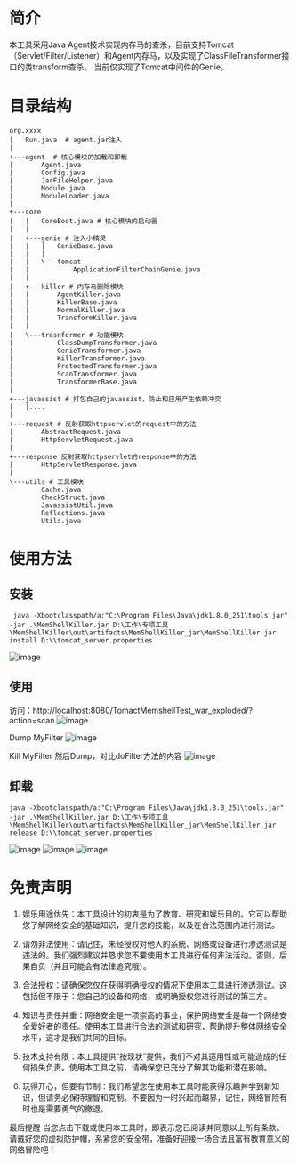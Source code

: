 # 简介

本工具采用Java Agent技术实现内存马的查杀，目前支持Tomcat（Servlet/Filter/Listener）和Agent内存马，以及实现了ClassFileTransformer接口的类transform查杀。
当前仅实现了Tomcat中间件的Genie。
# 目录结构
```text
org.xxxx
|   Run.java  # agent.jar注入
|
+---agent  # 核心模块的加载和卸载
|       Agent.java
|       Config.java
|       JarFileHelper.java
|       Module.java
|       ModuleLoader.java
|
+---core
|   |   CoreBoot.java # 核心模块的启动器
|   |
|   +---genie # 注入小精灵
|   |   |   GenieBase.java
|   |   |
|   |   \---tomcat 
|   |           ApplicationFilterChainGenie.java
|   |
|   +---killer # 内存马删除模块
|   |       AgentKiller.java
|   |       KillerBase.java
|   |       NormalKiller.java
|   |       TransformKiller.java
|   |
|   \---trasnformer # 功能模块
|           ClassDumpTransformer.java
|           GenieTransformer.java
|           KillerTransformer.java
|           ProtectedTransformer.java
|           ScanTransformer.java
|           TransformerBase.java
|
+---javassist # 打包自己的javassist，防止和应用产生依赖冲突
|   |....
|
+---request # 反射获取httpservlet的request中的方法
|       AbstractRequest.java
|       HttpServletRequest.java
|
+---response 反射获取httpservlet的response中的方法
|       HttpServletResponse.java
|
\---utils # 工具模块
        Cache.java
        CheckStruct.java
        JavassistUtil.java
        Reflections.java
        Utils.java
```

# 使用方法
## 安装
```text
 java -Xbootclasspath/a:"C:\Program Files\Java\jdk1.8.0_251\tools.jar" -jar .\MemShellKiller.jar D:\工作\专项工具\MemShellKiller\out\artifacts\MemShellKiller_jar\MemShellKiller.jar install D:\\tomcat_server.properties
```
![image](https://github.com/suizhibo/MemShellKiller/assets/28916595/40c03ce0-06ac-4a37-9ee2-be637a510c93)

## 使用
访问：http://localhost:8080/TomactMemshellTest_war_exploded/?action=scan
![image](https://github.com/suizhibo/MemShellKiller/assets/28916595/496a39ee-3509-4493-9ef2-c2d3d80602df)

Dump MyFilter
![image](https://github.com/suizhibo/MemShellKiller/assets/28916595/cb596666-de6e-417c-a334-adc0dc22fea6)

Kill MyFilter 然后Dump，对比doFilter方法的内容 
![image](https://github.com/suizhibo/MemShellKiller/assets/28916595/a20c5268-b88d-4d7a-8470-5466b8da6c24)

## 卸载

```text
java -Xbootclasspath/a:"C:\Program Files\Java\jdk1.8.0_251\tools.jar" -jar .\MemShellKiller.jar D:\工作\专项工具\MemShellKiller\out\artifacts\MemShellKiller_jar\MemShellKiller.jar release D:\\tomcat_server.properties
```
![image](https://github.com/suizhibo/MemShellKiller/assets/28916595/9ce09cb4-31cf-4224-904e-74d2c571523c)
![image](https://github.com/suizhibo/MemShellKiller/assets/28916595/79fe258a-240d-461f-8621-0dbc771d5516)
![image](https://github.com/suizhibo/MemShellKiller/assets/28916595/e7857442-a88a-48cc-9c07-d649446682c4)


# 免责声明
1. 娱乐用途优先：本工具设计的初衷是为了教育、研究和娱乐目的。它可以帮助您了解网络安全的基础知识，提升您的技能，以及在合法范围内进行测试。

2. 请勿非法使用：请记住，未经授权对他人的系统、网络或设备进行渗透测试是违法的。我们强烈建议并恳求您不要使用本工具进行任何非法活动。否则，后果自负（并且可能会有法律追究哦）。

3. 合法授权：请确保您仅在获得明确授权的情况下使用本工具进行渗透测试。这包括但不限于：您自己的设备和网络，或明确授权您进行测试的第三方。

4. 知识与责任并重：网络安全是一项崇高的事业，保护网络安全是每一个网络安全爱好者的责任。使用本工具进行合法的测试和研究，帮助提升整体网络安全水平，这才是我们共同的目标。

5. 技术支持有限：本工具提供“按现状”提供，我们不对其适用性或可能造成的任何损失负责。使用本工具之前，请确保您已充分了解其功能和潜在影响。

6. 玩得开心，但要有节制：我们希望您在使用本工具时能获得乐趣并学到新知识，但请务必保持理智和克制。不要因为一时兴起而越界，记住，网络冒险有时也是需要勇气的撤退。

最后提醒
当您点击下载或使用本工具时，即表示您已阅读并同意以上所有条款。请戴好您的虚拟防护帽，系紧您的安全带，准备好迎接一场合法且富有教育意义的网络冒险吧！




